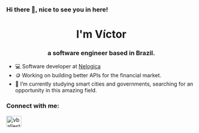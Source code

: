 ### Hi there 👋, nice to see you in here!

<h1 align="center">I'm Víctor</h1>
<h3 align="center">a software engineer based in Brazil.</h3>

- 💻 Software developer at <a href="https://www.nelogica.com.br/" target="_blank" rel="noopener">Nelogica</a>
- 🪙 Working on building better APIs for the financial market.
- 🔭 I’m currently studying smart cities and governments, searching for an opportunity in this amazing field.


<h3 align="left">Connect with me:</h3>
<p align="left">
<a href="https://linkedin.com/in/vballestrini" target="blank"><img align="center" src="https://raw.githubusercontent.com/rahuldkjain/github-profile-readme-generator/master/src/images/icons/Social/linked-in-alt.svg" alt="vballestrini" height="30" width="40" /></a>
</p>
